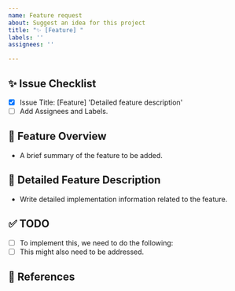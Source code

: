 ```yaml
---
name: Feature request
about: Suggest an idea for this project
title: "✨ [Feature] "
labels: ''
assignees: ''

---
```


## ✨ Issue Checklist

- [x] Issue Title: [Feature] 'Detailed feature description'
- [ ] Add Assignees and Labels.

## 📄 Feature Overview

- A brief summary of the feature to be added.

## 📝 Detailed Feature Description

- Write detailed implementation information related to the feature.

## ✅ TODO

<!-- You can also tag this issue! -->

- [ ] To implement this, we need to do the following:
- [ ] This might also need to be addressed.

## 📍 References

<!-- Include any references if applicable. -->
